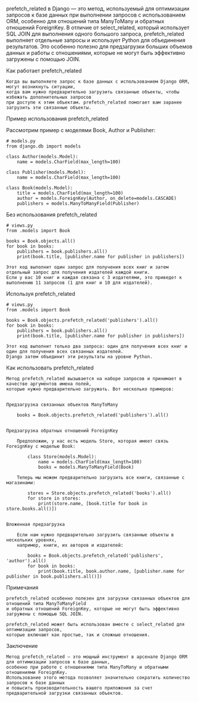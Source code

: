 
prefetch_related в Django — это метод, используемый для оптимизации запросов к базе данных при выполнении запросов
с использованием ORM, особенно для отношений типа ManyToMany и обратных отношений ForeignKey. В отличие от select_related,
который использует SQL JOIN для выполнения одного большого запроса, prefetch_related выполняет отдельные запросы
и использует Python для объединения результатов. Это особенно полезно для предзагрузки больших объемов данных и работы
с отношениями, которые не могут быть эффективно загружены с помощью JOIN.


Как работает prefetch_related

    Когда вы выполняете запрос к базе данных с использованием Django ORM, могут возникнуть ситуации,
    когда вам нужно предварительно загрузить связанные объекты, чтобы избежать дополнительных запросов
    при доступе к этим объектам. prefetch_related помогает вам заранее загрузить эти связанные объекты.


Пример использования prefetch_related

Рассмотрим пример с моделями Book, Author и Publisher:
    
    # models.py
    from django.db import models
    
    class Author(models.Model):
        name = models.CharField(max_length=100)
    
    class Publisher(models.Model):
        name = models.CharField(max_length=100)
    
    class Book(models.Model):
        title = models.CharField(max_length=100)
        author = models.ForeignKey(Author, on_delete=models.CASCADE)
        publishers = models.ManyToManyField(Publisher)


Без использования prefetch_related
    
    # views.py
    from .models import Book
    
    books = Book.objects.all()
    for book in books:
        publishers = book.publishers.all()
        print(book.title, [publisher.name for publisher in publishers])

    Этот код выполнит один запрос для получения всех книг и затем отдельный запрос для получения издателей каждой книги. 
    Если у вас 10 книг и каждая связана с 3 издателями, это приведет к выполнению 11 запросов (1 для книг и 10 для издателей).


Используя prefetch_related
    
    # views.py
    from .models import Book
    
    books = Book.objects.prefetch_related('publishers').all()
    for book in books:
        publishers = book.publishers.all()
        print(book.title, [publisher.name for publisher in publishers])

    Этот код выполнит только два запроса: один для получения всех книг и один для получения всех связанных издателей. 
    Django затем объединит эти результаты на уровне Python.


Как использовать prefetch_related

    Метод prefetch_related вызывается на наборе запросов и принимает в качестве аргументов имена полей, 
    которые нужно предварительно загружать. Вот несколько примеров:


    Предзагрузка связанных объектов ManyToMany
        
        books = Book.objects.prefetch_related('publishers').all()
    
    
    Предзагрузка обратных отношений ForeignKey
    
        Предположим, у нас есть модель Store, которая имеет связь ForeignKey с моделью Book:
            
            class Store(models.Model):
                name = models.CharField(max_length=100)
                books = models.ManyToManyField(Book)
            
        Теперь мы можем предварительно загрузить все книги, связанные с магазинами:
            
            stores = Store.objects.prefetch_related('books').all()
            for store in stores:
                print(store.name, [book.title for book in store.books.all()])
            
    
    Вложенная предзагрузка
    
        Если нам нужно предварительно загрузить связанные объекты в нескольких уровнях, 
        например, книги, их авторов и издателей:
            
            books = Book.objects.prefetch_related('publishers', 'author').all()
            for book in books:
                print(book.title, book.author.name, [publisher.name for publisher in book.publishers.all()])


Примечания

    prefetch_related особенно полезен для загрузки связанных объектов для отношений типа ManyToManyField 
    и обратных отношений ForeignKey, которые не могут быть эффективно загружены с помощью SQL JOIN.
    
    prefetch_related может быть использован вместе с select_related для оптимизации запросов, 
    которые включают как простые, так и сложные отношения.


Заключение

    Метод prefetch_related — это мощный инструмент в арсенале Django ORM для оптимизации запросов к базе данных, 
    особенно при работе с отношениями типа ManyToMany и обратными отношениями ForeignKey. 
    Использование этого метода позволяет значительно сократить количество запросов к базе данных 
    и повысить производительность вашего приложения за счет предварительной загрузки связанных объектов.
